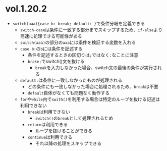 # vol.1.20.2

- `switch(aaa){case b: break; default: }`で条件分岐を定義できる
  - `switch-case`は条件に一致する部分までスキップするため、`if-else`より高速に処理できる可能性がある
  - `switch(aaa)`の部分の`aaa`には条件を検証する変数を入れる
  - `case b:`の`b`には条件を記述する
    - 条件を記述するときの区切りは`;`ではなく`:`なことに注意
    - `brake;`でswitch()文を抜ける
      - `break`を入力しなかった場合、switch文の最後の条件が実行される
  - `default:`は条件に一致しなかったものが処理される
    - どの条件にも一致しなかった場合に処理されるため、`break`は不要
    - `default`自体がなくても問題なく動作する
  - `for`や`while`内で`swith()`を利用する場合は特定のループを抜ける記述は利用できない
    - `break`は利用できない
      - `switch()`の`break`として処理されるため
    - `return`は利用できる
      - ループを抜けることができる
    - `continue`は利用できる
      - それ以降の処理をスキップできる